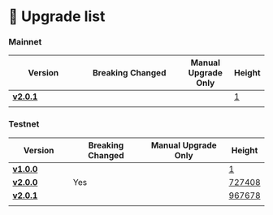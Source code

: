 # 📒 Upgrade list

### Mainnet

<table><thead><tr><th width="121">Version</th><th width="186">Breaking Changed</th><th>Manual Upgrade Only</th><th>Height</th></tr></thead><tbody><tr><td><a href="https://github.com/titantkx/titan/releases/tag/v2.0.1"><strong>v2.0.1</strong></a></td><td></td><td></td><td><a href="https://titan-explorer-light.titanlab.io/Titan/block/1">1</a></td></tr><tr><td></td><td></td><td></td><td></td></tr></tbody></table>

### Testnet

<table><thead><tr><th width="136">Version</th><th width="175">Breaking Changed</th><th width="205">Manual Upgrade Only</th><th>Height</th></tr></thead><tbody><tr><td><a href="https://github.com/titantkx/titan/releases/tag/v1.0.0"><strong>v1.0.0</strong></a></td><td></td><td></td><td><a href="https://titan-testnet-explorer-light.titanlab.io/Titan%20Testnet/block/1">1</a></td></tr><tr><td><a href="https://github.com/titantkx/titan/releases/tag/v2.0.0"><strong>v2.0.0</strong></a></td><td>Yes</td><td></td><td><a href="https://titan-testnet-explorer-light.titanlab.io/Titan%20Testnet/block/727408">727408</a></td></tr><tr><td><a href="https://github.com/titantkx/titan/releases/tag/v2.0.1"><strong>v2.0.1</strong></a></td><td></td><td></td><td><a href="https://titan-testnet-explorer-light.titanlab.io/Titan%20Testnet/block/967678">967678</a></td></tr><tr><td></td><td></td><td></td><td></td></tr></tbody></table>

